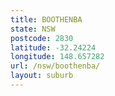 ```yaml
---
title: BOOTHENBA
state: NSW
postcode: 2830
latitude: -32.24224
longitude: 148.657282
url: /nsw/boothenba/
layout: suburb
---
```

